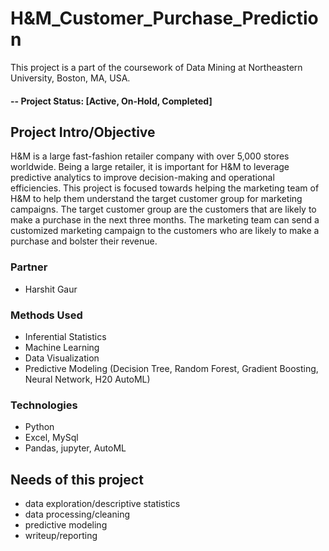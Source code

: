 # H&M_Customer_Purchase_Prediction
This project is a part of the coursework of Data Mining at Northeastern University, Boston, MA, USA.

#### -- Project Status: [Active, On-Hold, Completed]

## Project Intro/Objective
H&M is a large fast-fashion retailer company with over 5,000 stores worldwide. Being a large retailer, it is important for H&M to leverage predictive analytics to improve decision-making and operational efficiencies. This project is focused towards helping the marketing team of H&M to help them understand the target customer group for marketing campaigns. The target customer group are the customers that are likely to make a purchase in the next three months. The marketing team can send a customized marketing campaign to the customers who are likely to make a purchase and bolster their revenue.

### Partner
* Harshit Gaur

### Methods Used
* Inferential Statistics
* Machine Learning
* Data Visualization
* Predictive Modeling (Decision Tree, Random Forest, Gradient Boosting, Neural Network, H20 AutoML)

### Technologies
* Python
* Excel, MySql
* Pandas, jupyter, AutoML

## Needs of this project
- data exploration/descriptive statistics
- data processing/cleaning
- predictive modeling
- writeup/reporting
